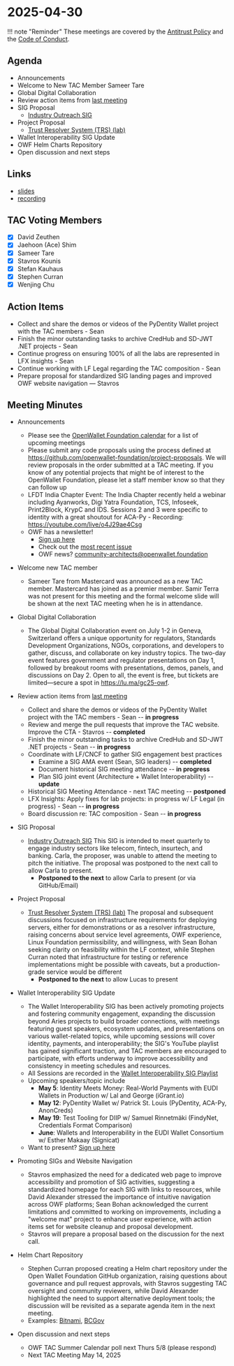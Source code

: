 # 2025-04-30

!!! note "Reminder"
    These meetings are covered by the [Antitrust Policy](../../governance/antitrust.md) and the [Code of Conduct](../../governance/code-of-conduct.md).

## Agenda
- Announcements
- Welcome to New TAC Member Sameer Tare
- Global Digital Collaboration
- Review action items from [last meeting](../2025/2025-03-19.md#action-items)
- SIG Proposal
    - [Industry Outreach SIG](https://github.com/openwallet-foundation/tac/issues/232)
- Project Proposal
    - [Trust Resolver System (TRS) (lab)](https://github.com/openwallet-foundation/project-proposals/pull/57)
- Wallet Interoperability SIG Update
- OWF Helm Charts Repository
- Open discussion and next steps

## Links
- [slides](https://docs.google.com/presentation/d/19C7DJjGHiaJhpZmQjA469aF_JaZMNlbXwbPe0vxUoTw/edit?usp=sharing)
- [recording](https://zoom.us/rec/share/v-H8dyg4LN5PCPttJ5JoKQHmZv_bCrVXxDQLFoc4qxFiNb2gw4tj9TInNEzWRgy6.tYCrJdX3ey04SXlS)

## TAC Voting Members
- [x] David Zeuthen
- [x] Jaehoon (Ace) Shim
- [x] Sameer Tare
- [x] Stavros Kounis
- [x] Stefan Kauhaus
- [x] Stephen Curran
- [x] Wenjing Chu

## Action Items
- Collect and share the demos or videos of the PyDentity Wallet project with the TAC members - Sean
- Finish the minor outstanding tasks to archive CredHub and SD-JWT .NET projects - Sean
- Continue progress on ensuring 100% of all the labs are represented in LFX insights - Sean
- Continue working with LF Legal regarding the TAC composition - Sean
- Prepare proposal for standardized SIG landing pages and improved OWF website navigation — Stavros

## Meeting Minutes
- Announcements
    - Please see the [OpenWallet Foundation calendar](https://zoom-lfx.platform.linuxfoundation.org/meetings/openwalletfoundation) for a list of upcoming meetings
    - Please submit any code proposals using the process defined at https://github.com/openwallet-foundation/project-proposals. We will review proposals in the order submitted at a TAC meeting. If you know of any potential projects that might be of interest to the OpenWallet Foundation, please let a staff member know so that they can follow up
    - LFDT India Chapter Event:
      The India Chapter recently held a webinar including Ayanworks, Digi Yatra Foundation, TCS, Infoseek, Print2Block, KrypC and IDS. Sessions 2 and 3 were specific to identity with a great shoutout for ACA-Py - Recording: https://youtube.com/live/o4J29ae4Csg
    - OWF has a newsletter!
        - [Sign up here](https://openwallet.foundation/newsletter/)
        - Check out the [most recent issue](https://openwallet.foundation/newsletter/) 
        - OWF news? [community-architects@openwallet.foundation](mailto:community-architects@openwallet.foundation)
- Welcome new TAC member
    - Sameer Tare from Mastercard was announced as a new TAC member. Mastercard has joined as a premier member. Samir Terra was not present for this meeting and the formal welcome slide will be shown at the next TAC meeting when he is in attendance.
- Global Digital Collaboration
    - The Global Digital Collaboration event on July 1-2 in Geneva, Switzerland offers a unique opportunity for regulators, Standards Development Organizations, NGOs, corporations, and developers to gather, discuss, and collaborate on key industry topics. The two-day event features government and regulator presentations on Day 1, followed by breakout rooms with presentations, demos, panels, and discussions on Day 2. Open to all, the event is free, but tickets are limited—secure a spot in https://lu.ma/gc25-owf.
- Review action items from [last meeting](../2025/2025-03-19.md#action-items)
    - Collect and share the demos or videos of the PyDentity Wallet project with the TAC members - Sean -- **in progress**
    - Review and merge the pull requests that improve the TAC website. Improve the CTA - Stavros -- **completed**
    - Finish the minor outstanding tasks to archive CredHub and SD-JWT .NET projects - Sean -- **in progress**
    - Coordinate with LF/CNCF to gather SIG engagement best practices
        - Examine a SIG AMA event (Sean, SIG leaders) -- **completed** 
        - Document historical SIG meeting attendance -- **in progress**
        - Plan SIG joint event (Architecture + Wallet Interoperability) -- **update** 
    - Historical SIG Meeting Attendance - next TAC meeting -- **postponed**
    - LFX Insights: Apply fixes for lab projects: in progress w/ LF Legal (in progress) - Sean -- **in progress**
    - Board discussion re: TAC composition - Sean -- **in progress**

- SIG Proposal
    - [Industry Outreach SIG](https://github.com/openwallet-foundation/tac/issues/232)
      This SIG is intended to meet quarterly to engage industry sectors like telecom, fintech, insurtech, and banking. Carla, the proposer, was unable to attend the meeting to pitch the initiative. The proposal was postponed to the next call to allow Carla to present. 
        - **Postponed to the next** to allow Carla to present (or via GitHub/Email)

- Project Proposal
    - [Trust Resolver System (TRS) (lab)](https://github.com/openwallet-foundation/project-proposals/pull/57)
      The proposal and subsequent discussions focused on infrastructure requirements for deploying servers, either for demonstrations or as a resolver infrastructure, raising concerns about service level agreements, OWF experience, Linux Foundation permissibility, and willingness, with Sean Bohan seeking clarity on feasibility within the LF context, while Stephen Curran noted that infrastructure for testing or reference implementations might be possible with caveats, but a production-grade service would be different
        - **Postponed to the next** to allow Lucas to present

- Wallet Interoperability SIG Update
    - The Wallet Interoperability SIG has been actively promoting projects and fostering community engagement, expanding the discussion beyond Aries projects to build broader connections, with meetings featuring guest speakers, ecosystem updates, and presentations on various wallet-related topics, while upcoming sessions will cover identity, payments, and interoperability; the SIG's YouTube playlist has gained significant traction, and TAC members are encouraged to participate, with efforts underway to improve accessibility and consistency in meeting schedules and resources.
    - All Sessions are recorded in the [Wallet Interoperability SIG Playlist](https://www.youtube.com/playlist?list=PLt3HmzZ-iijGho_LxGMr3egFJXIRbecPP)
    - Upcoming speakers/topic include
        - **May 5**: Identity Meets Money: Real-World Payments with EUDI Wallets in Production w/ Lal and George (iGrant.io)
        - **May 12**: PyDentity Wallet  w/ Patrick St. Louis (PyDentity, ACA-Py, AnonCreds)
        - **May 19**: Test Tooling for DIIP w/ Samuel Rinnetmäki (FindyNet, Credentials Format Comparison)
        - **June**: Wallets and Interoperability in the EUDI Wallet Consortium w/ Esther Makaay (Signicat)
    - Want to present? [Sign up here](https://docs.google.com/document/d/1esWuhFlgVWvXpujHw4I2H_JN2NwLq0tK1SEe14b0ktQ/edit?tab=t.0)

- Promoting SIGs and Website Navigation 
    - Stavros emphasized the need for a dedicated web page to improve accessibility and promotion of SIG activities, suggesting a standardized homepage for each SIG with links to resources, while David Alexander stressed the importance of intuitive navigation across OWF platforms; Sean Bohan acknowledged the current limitations and committed to working on improvements, including a "welcome mat" project to enhance user experience, with action items set for website cleanup and proposal development.
    - Stavros will prepare a proposal based on the discussion for the next call.

- Helm Chart Repository
    - Stephen Curran proposed creating a Helm chart repository under the Open Wallet Foundation GitHub organization, raising questions about governance and pull request approvals, with Stavros suggesting TAC oversight and community reviewers, while David Alexander highlighted the need to support alternative deployment tools; the discussion will be revisited as a separate agenda item in the next meeting.
    - Examples: [Bitnami](https://github.com/bitnami/charts), [BCGov](https://github.com/bcgov/helm-charts)

- Open discussion and next steps
    - OWF TAC Summer Calendar poll next Thurs 5/8 (please respond)
    - Next TAC Meeting May 14, 2025

